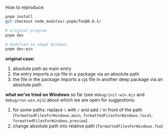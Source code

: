 How to reproduce:

```bash
pnpm install
git checkout node_modules/.pnpm/foo@0.0.1/

# original program
pnpm dev

# modified to adapt Windows
pnpm dev:win
```

**original case:**

1. absolute path as main entry
2. the entry imports a cjs file in a package via an absolute path
3. the file in the package imports a cjs file in another deep package via an absolute path

**what we've tried on Windows** so far (see `debug/init-win.mjs` and `debug/run-win.mjs`) about which we are open for suggestions:

1. for some paths: replace `\` with `/` and add `/` in front of the path (`formattedFilesForWindows.main`, `formattedFilesForWindows.local`, `formattedFilesForWindows.preview`)
2. change absolute path into relative path (`formattedFilesForWindows.foo`)
